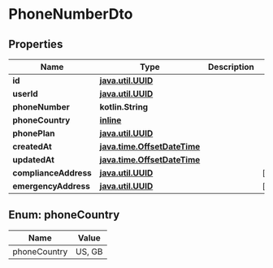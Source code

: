 
# PhoneNumberDto

## Properties
Name | Type | Description | Notes
------------ | ------------- | ------------- | -------------
**id** | [**java.util.UUID**](java.util.UUID) |  | 
**userId** | [**java.util.UUID**](java.util.UUID) |  | 
**phoneNumber** | **kotlin.String** |  | 
**phoneCountry** | [**inline**](#PhoneCountryEnum) |  | 
**phonePlan** | [**java.util.UUID**](java.util.UUID) |  | 
**createdAt** | [**java.time.OffsetDateTime**](java.time.OffsetDateTime) |  | 
**updatedAt** | [**java.time.OffsetDateTime**](java.time.OffsetDateTime) |  | 
**complianceAddress** | [**java.util.UUID**](java.util.UUID) |  |  [optional]
**emergencyAddress** | [**java.util.UUID**](java.util.UUID) |  |  [optional]


<a name="PhoneCountryEnum"></a>
## Enum: phoneCountry
Name | Value
---- | -----
phoneCountry | US, GB



